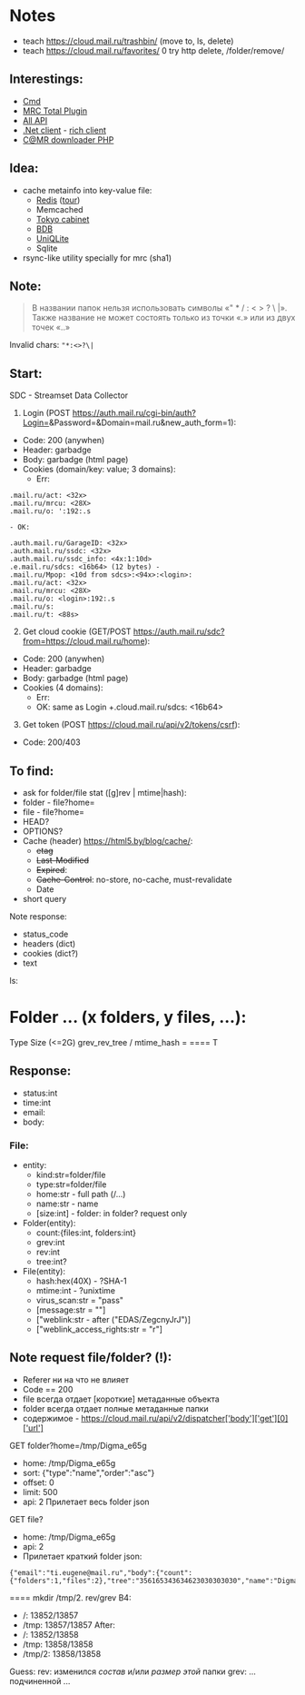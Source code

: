 # Notes
- teach https://cloud.mail.ru/trashbin/ (move to, ls, delete)
- teach https://cloud.mail.ru/favorites/
0 try http delete, /folder/remove/

## Interestings:
- [Cmd](https://docs.python.org/3.7/library/cmd.html)
- [MRC Total Plugin](https://github.com/pozitronik/CloudMailRu)
- [All API](https://www.pvsm.ru/php-2/114459)
- [.Net client](https://github.com/erastmorgan/Mail.Ru-.net-cloud-client) - [rich client](https://habr.com/ru/post/281360/)
- [C@MR downloader PHP](https://github.com/Geograph-us/Cloud-Mail.Ru-Downloader)

## Idea:
- cache metainfo into key-value file:
  - [Redis](https://redislabs.com/lp/python-redis/) ([tour](https://python-scripts.com/redis))
  - Memcached
  - [Tokyo cabinet](https://pythonhosted.org/tokyocabinet-python/)
  - [BDB](https://docs.python.org/2/library/bsddb.html)
  - [UniQLite](http://charlesleifer.com/blog/introduction-to-the-fast-new-unqlite-python-bindings/)
  - Sqlite
- rsync-like utility specially for mrc (sha1)

## Note:
> В названии папок нельзя использовать символы «" * / : < > ? \ |». Также название не может состоять только из точки «.» или из двух точек «..»

Invalid chars: `"*:<>?\|`

## Start:
SDC - Streamset Data Collector
1. Login (POST https://auth.mail.ru/cgi-bin/auth?Login=<login>&Password=<password>&Domain=mail.ru&new_auth_form=1):
  - Code: 200 (anywhen)
  - Header: garbadge
  - Body: garbadge (html page)
  - Cookies (domain/key: value; 3 domains):
    - Err:
```
.mail.ru/act: <32x>
.mail.ru/mrcu: <28X>
.mail.ru/o: ':192:.s
```
    - OK:
```
.auth.mail.ru/GarageID: <32x>
.auth.mail.ru/ssdc: <32x>
.auth.mail.ru/ssdc_info: <4x:1:10d>
.e.mail.ru/sdcs: <16b64> (12 bytes) - 
.mail.ru/Mpop: <10d from sdcs>:<94x>:<login>:
.mail.ru/act: <32x>
.mail.ru/mrcu: <28X>
.mail.ru/o: <login>:192:.s
.mail.ru/s: 
.mail.ru/t: <88s>
```
2. Get cloud cookie (GET/POST https://auth.mail.ru/sdc?from=https://cloud.mail.ru/home):
  - Code: 200 (anywhen)
  - Header: garbadge
  - Body: garbadge (html page)
  - Cookies (4 domains):
    - Err:
    - OK: same as Login +.cloud.mail.ru/sdcs: <16b64>
3. Get token (POST https://cloud.mail.ru/api/v2/tokens/csrf):
  - Code: 200/403

## To find:
- ask for folder/file stat ([g]rev | mtime|hash):
 - folder - file?home=<folder> 
 - file - file?home=<folder>
 - HEAD?
 - OPTIONS?
- Cache (header) https://html5.by/blog/cache/:
  - ~~etag~~
  - ~~Last-Modified~~
  - ~~Expired~~: <Date>
  - ~~Cache-Control~~: no-store, no-cache, must-revalidate
  - Date
- short query

Note response:
- status_code
- headers (dict)
- cookies (dict?)
- text

ls:

Folder ... (x folders, y files, ...):
==========================
Type Size (<=2G) grev_rev_tree / mtime_hash
= ====
T 

## Response:
- status:int
- time:int
- email:<email>
- body:<entry>
### File:

- entity:
  - kind:str=folder/file
  - type:str=folder/file
  - home:str - full path (/...)
  - name:str - name
  - [size:int] - folder: in folder? request only
- Folder(entity):
  - count:{files:int, folders:int}
  - grev:int
  - rev:int
  - tree:int?
- File(entity):
  - hash:hex(40X) - ?SHA-1
  - mtime:int - ?unixtime
  - virus_scan:str = "pass"
  - [message:str = ""]
  - ["weblink:str - after ("EDAS/ZegcnyJrJ")]
  - ["weblink_access_rights:str = "r"]

## Note request file/folder? (!):
- Referer ни на что не влияет
- Code == 200
- file всегда отдает [короткие] метаданные объекта
- folder всегда отдает полные метаданные папки
- содержимое - https://cloud.mail.ru/api/v2/dispatcher['body']['get'][0]['url']

GET folder?home=/tmp/Digma_e65g
- home: /tmp/Digma_e65g
- sort: {"type":"name","order":"asc"}
- offset: 0
- limit: 500
- api: 2
Прилетает весь folder json

GET file?
- home: /tmp/Digma_e65g
- api: 2
- Прилетает краткий folder json:
```
{"email":"ti.eugene@mail.ru","body":{"count":{"folders":1,"files":2},"tree":"356165343634623030303030","name":"Digma_e65g","grev":13683,"kind":"folder","rev":13628,"type":"folder","home":"/tmp/Digma_e65g"},"time":1580943818684,"status":200}
```
====
mkdir /tmp/2. rev/grev
B4:
- /:        13852/13857
- /tmp:     13857/13857
After:
- /:        13852/13858
- /tmp:     13858/13858
- /tmp/2:   13858/13858

Guess:
rev: изменился _состав_ и/или _размер_ _этой_ папки
grev: ... подчиненной ...
